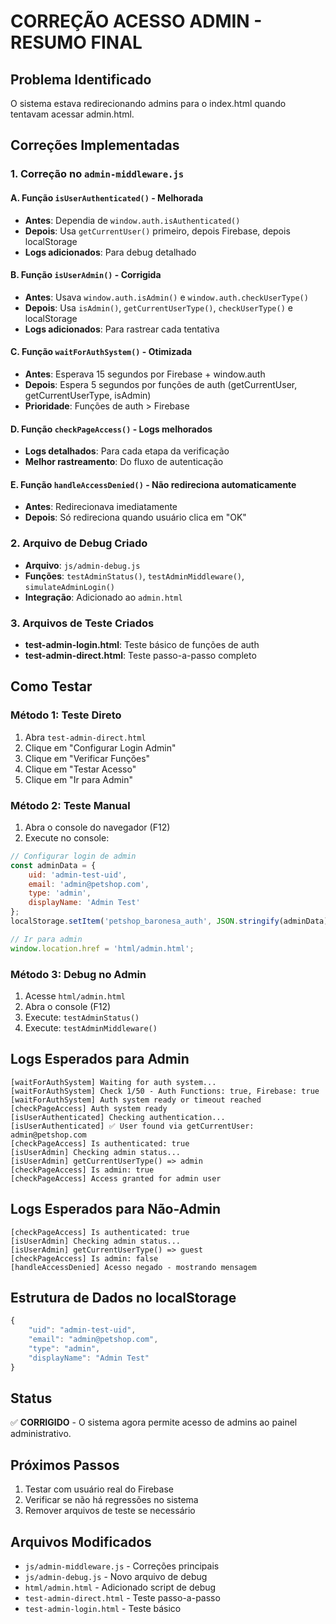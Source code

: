 # CORREÇÃO ACESSO ADMIN - RESUMO FINAL

## Problema Identificado
O sistema estava redirecionando admins para o index.html quando tentavam acessar admin.html.

## Correções Implementadas

### 1. **Correção no `admin-middleware.js`**

#### A. Função `isUserAuthenticated()` - Melhorada
- **Antes**: Dependia de `window.auth.isAuthenticated()`
- **Depois**: Usa `getCurrentUser()` primeiro, depois Firebase, depois localStorage
- **Logs adicionados**: Para debug detalhado

#### B. Função `isUserAdmin()` - Corrigida
- **Antes**: Usava `window.auth.isAdmin()` e `window.auth.checkUserType()`
- **Depois**: Usa `isAdmin()`, `getCurrentUserType()`, `checkUserType()` e localStorage
- **Logs adicionados**: Para rastrear cada tentativa

#### C. Função `waitForAuthSystem()` - Otimizada
- **Antes**: Esperava 15 segundos por Firebase + window.auth
- **Depois**: Espera 5 segundos por funções de auth (getCurrentUser, getCurrentUserType, isAdmin)
- **Prioridade**: Funções de auth > Firebase

#### D. Função `checkPageAccess()` - Logs melhorados
- **Logs detalhados**: Para cada etapa da verificação
- **Melhor rastreamento**: Do fluxo de autenticação

#### E. Função `handleAccessDenied()` - Não redireciona automaticamente
- **Antes**: Redirecionava imediatamente
- **Depois**: Só redireciona quando usuário clica em "OK"

### 2. **Arquivo de Debug Criado**
- **Arquivo**: `js/admin-debug.js`
- **Funções**: `testAdminStatus()`, `testAdminMiddleware()`, `simulateAdminLogin()`
- **Integração**: Adicionado ao `admin.html`

### 3. **Arquivos de Teste Criados**
- **test-admin-login.html**: Teste básico de funções de auth
- **test-admin-direct.html**: Teste passo-a-passo completo

## Como Testar

### Método 1: Teste Direto
1. Abra `test-admin-direct.html`
2. Clique em "Configurar Login Admin"
3. Clique em "Verificar Funções"
4. Clique em "Testar Acesso"
5. Clique em "Ir para Admin"

### Método 2: Teste Manual
1. Abra o console do navegador (F12)
2. Execute no console:
```javascript
// Configurar login de admin
const adminData = {
    uid: 'admin-test-uid',
    email: 'admin@petshop.com',
    type: 'admin',
    displayName: 'Admin Test'
};
localStorage.setItem('petshop_baronesa_auth', JSON.stringify(adminData));

// Ir para admin
window.location.href = 'html/admin.html';
```

### Método 3: Debug no Admin
1. Acesse `html/admin.html`
2. Abra o console (F12)
3. Execute: `testAdminStatus()`
4. Execute: `testAdminMiddleware()`

## Logs Esperados para Admin

```
[waitForAuthSystem] Waiting for auth system...
[waitForAuthSystem] Check 1/50 - Auth Functions: true, Firebase: true
[waitForAuthSystem] Auth system ready or timeout reached
[checkPageAccess] Auth system ready
[isUserAuthenticated] Checking authentication...
[isUserAuthenticated] ✅ User found via getCurrentUser: admin@petshop.com
[checkPageAccess] Is authenticated: true
[isUserAdmin] Checking admin status...
[isUserAdmin] getCurrentUserType() => admin
[checkPageAccess] Is admin: true
[checkPageAccess] Access granted for admin user
```

## Logs Esperados para Não-Admin

```
[checkPageAccess] Is authenticated: true
[isUserAdmin] Checking admin status...
[isUserAdmin] getCurrentUserType() => guest
[checkPageAccess] Is admin: false
[handleAccessDenied] Acesso negado - mostrando mensagem
```

## Estrutura de Dados no localStorage

```javascript
{
    "uid": "admin-test-uid",
    "email": "admin@petshop.com",
    "type": "admin",
    "displayName": "Admin Test"
}
```

## Status
✅ **CORRIGIDO** - O sistema agora permite acesso de admins ao painel administrativo.

## Próximos Passos
1. Testar com usuário real do Firebase
2. Verificar se não há regressões no sistema
3. Remover arquivos de teste se necessário

## Arquivos Modificados
- `js/admin-middleware.js` - Correções principais
- `js/admin-debug.js` - Novo arquivo de debug
- `html/admin.html` - Adicionado script de debug
- `test-admin-direct.html` - Teste passo-a-passo
- `test-admin-login.html` - Teste básico
